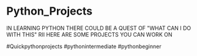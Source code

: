 # Python_Projects
IN LEARNING PYTHON THERE COULD BE A QUEST OF "WHAT CAN I DO WITH THIS" RII HERE ARE SOME PROJECTS YOU CAN WORK ON

#Quickpythonprojects #pythonintermediate #pythonbeginner

